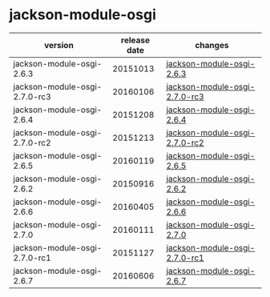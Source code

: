 # jackson-module-osgi

|            version            | release date |                                   changes                                    |
|-------------------------------|--------------|------------------------------------------------------------------------------|
| jackson-module-osgi-2.6.3     | 20151013     | [jackson-module-osgi-2.6.3](./jackson-module-osgi-2.6.3-20151013.md)         |
| jackson-module-osgi-2.7.0-rc3 | 20160106     | [jackson-module-osgi-2.7.0-rc3](./jackson-module-osgi-2.7.0-rc3-20160106.md) |
| jackson-module-osgi-2.6.4     | 20151208     | [jackson-module-osgi-2.6.4](./jackson-module-osgi-2.6.4-20151208.md)         |
| jackson-module-osgi-2.7.0-rc2 | 20151213     | [jackson-module-osgi-2.7.0-rc2](./jackson-module-osgi-2.7.0-rc2-20151213.md) |
| jackson-module-osgi-2.6.5     | 20160119     | [jackson-module-osgi-2.6.5](./jackson-module-osgi-2.6.5-20160119.md)         |
| jackson-module-osgi-2.6.2     | 20150916     | [jackson-module-osgi-2.6.2](./jackson-module-osgi-2.6.2-20150916.md)         |
| jackson-module-osgi-2.6.6     | 20160405     | [jackson-module-osgi-2.6.6](./jackson-module-osgi-2.6.6-20160405.md)         |
| jackson-module-osgi-2.7.0     | 20160111     | [jackson-module-osgi-2.7.0](./jackson-module-osgi-2.7.0-20160111.md)         |
| jackson-module-osgi-2.7.0-rc1 | 20151127     | [jackson-module-osgi-2.7.0-rc1](./jackson-module-osgi-2.7.0-rc1-20151127.md) |
| jackson-module-osgi-2.6.7     | 20160606     | [jackson-module-osgi-2.6.7](./jackson-module-osgi-2.6.7-20160606.md)         |


